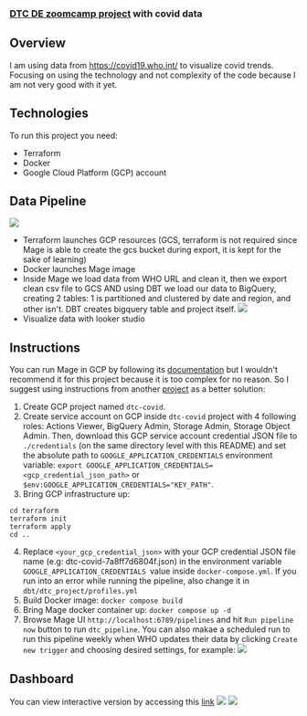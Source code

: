 ### [DTC DE zoomcamp project](https://github.com/DataTalksClub/data-engineering-zoomcamp) with covid data
## Overview
I am using data from https://covid19.who.int/ to visualize covid trends. 
Focusing on using the technology and not complexity of the code because I am not very good with it yet.
## Technologies
To run this project you need:
* Terraform
* Docker
* Google Cloud Platform (GCP) account
## Data Pipeline
![](https://i.imgur.com/Xj2vsIn.jpeg)
* Terraform launches GCP resources (GCS, terraform is not required since Mage is able to create the gcs bucket during export, it is kept for the sake of learning)
* Docker launches Mage image
* Inside Mage we load data from WHO URL and clean it, then we export clean csv file to GCS AND using DBT we load our data to BigQuery, creating 2 tables: 1 is partitioned and clustered by date and region, and other isn't. DBT creates bigquery table and project itself.
![](https://i.imgur.com/pgrgCwe.png)
* Visualize data with looker studio
## Instructions
You can run Mage in GCP by following its [documentation](https://docs.mage.ai/production/deploying-to-cloud/gcp/setup) but I wouldn't recommend it for this project because it is too complex for no reason. So I suggest using instructions from another [project](https://github.com/datavadoz/eu-airbnb) as a better solution:
1. Create GCP project named `dtc-covid`.
2. Create service account on GCP inside `dtc-covid` project with 4 following roles: Actions Viewer, BigQuery Admin, Storage Admin, Storage Object Admin. Then, download this GCP service account credential JSON file to `./credentials` (on the same directory level with this README) and set the absolute path to `GOOGLE_APPLICATION_CREDENTIALS` environment variable: `export GOOGLE_APPLICATION_CREDENTIALS=<gcp_credential_json_path>` or `$env:GOOGLE_APPLICATION_CREDENTIALS="KEY_PATH"`. 
3. Bring GCP infrastructure up:
```
cd terraform
terraform init
terraform apply
cd ..
```
4. Replace `<your_gcp_credential_json>` with your GCP credential JSON file name (e.g: dtc-covid-7a8ff7d6804f.json) in the environment variable `GOOGLE_APPLICATION_CREDENTIALS `value inside `docker-compose.yml`.
If you run into an error while running the pipeline, also change it in `dbt/dtc_project/profiles.yml`
5. Build Docker image: ```docker compose build```
6. Bring Mage docker container up: ```docker compose up -d```
7. Browse Mage UI `http://localhost:6789/pipelines` and hit `Run pipeline now` button to run `dtc_pipeline`.
You can also makae a scheduled run to run this pipeline weekly when WHO updates their data by clicking `Create new trigger` and choosing desired settings, for example: ![](https://i.imgur.com/l5wlBkj.png)
## Dashboard
You can view interactive version by accessing this [link](https://lookerstudio.google.com/reporting/873f5262-22ab-45bb-ac71-176f2b12678d)
![](https://i.imgur.com/F8LU6wd.png)
![](https://i.imgur.com/jPky6M0.png)
